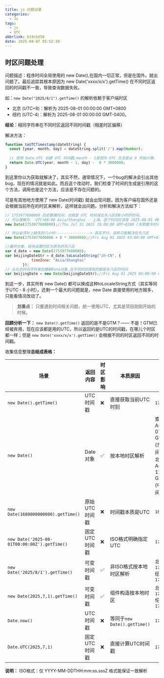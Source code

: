 ```yaml
---
title: js 问题记录
categories:
  - Js
tags:
  - js
  - UTC
abbrlink: b19cbd58
date: 2025-08-07 05:52:38
---
```


## 时区问题处理
问题描述：程序时间全局使用的 new Date(),在国内一切正常，但是在国外，就出问题了。最后追踪其根本原因为 new Date('xxxx/x/x').getTime() 在不同时区返回的时间戳不一致，导致查询数据失败。

如：`new Date("2025/8/1").getTime()` 的解析依赖于客户端时区
- 北京 (UTC+8)：解析为 2025-08-01 00:00:00 GMT+0800
- 纽约 (UTC-4)：解析为 2025-08-01 00:00:00 GMT-0400。

**结论**：相同字符串在不同时区返回不同时间戳（相差时区偏移）

解决方法：
```js
function toUTCTimestamp(dateString) {
  const [year, month, day] = dateString.split('/').map(Number);
  
  // 使用 Date.UTC 创建 UTC 时间戳,month - 1是因为 UTC 方法是从 0 开始计算。 减去 8 小时，是因为我们是东八区，兼容历史数据。
  return Date.UTC(year, month - 1, day) -  8 * 3600000;
}
```
到这里你以为获取就解决了，其实不然，通常情况下，一个bug的解决会引出其他bug，现在的情况就是如此。而且这个改动时，我们检查了时间的生成是引用的这个方法，调用也是这个方法，应该是不存在问题的。

可是有其他地方使用了 new Date(时间戳) 就会出现问题，因为客户端在国外还是会根据当前所在的时区来解析，这样就会出问题。分析和解决方法如下：
```js
// 1753977600000 历史数据时间，也就是 UTC 时间减去东八区的8小时的时间。
// 可以理解为 ：UTC+08:00 Asia/Shanghai - 上海，这个时间应该是 2025-08-01 00:00:00，但是此时客户端在国外，就解析成了 2025-07-31 19:00:00
new Date(1753977600000);//Thu Jul 31 2025 19:00:00 GMT+0300 (东欧夏令时间)

// 所以必须补上缺失的八小时----------------> 其实不行，这样只能解决在东八区
new Date(1753977600000 + 8 * 3600000);//Fri Aug 01 2025 03:00:00 GMT+0300 (东欧夏令时间)

//最终方案，给他设置时区为原先的东八区
var d_date = new Date(1753977600000);
var beijingDateStr = d_date.toLocaleString("zh-CN", {
			timeZone: "Asia/Shanghai"
		});
// 从北京时间字符串创建新Date对象,在不同时区得到的都是东八区的时间
var beijingDate = new Date(beijingDateStr);//Fri Aug 01 2025 00:00:00 GMT+0300 (东欧夏令时间)
```

到这一步，其实所有 new  Date() 都可以换成这种toLocaleString方式（其实等同于UTC - 8 小时）。还剩一个最大的问题就是，new Date 直接使用的地方贼多，只能看情况改动了。


> **划重点：** 只要遇到时间相关问题，统一使用UTC，尤其是项目刚刚开始的时候。

**回顾分析一下：**
`new Date().getTime()` 返回的是不是GTM？—— 不是！GTM已经被弃用，现在应该都是用的UTC，所以返回的是UTC的时间戳，在哪儿个时区都一样；但是 `new Date('xxxx/x/x').getTime()` 会根据不同的时区返回不同的时间戳。


收集信息整理**总结成表格：**

| 场景                                 | 返回内容               | 时区影响 | 本质原因                  | 示例值              |
|--------------------------------------|-----------------------|----------|--------------------------|--------------------|
| `new Date().getTime()`               | UTC时间戳         | ❌      | 直接获取当前UTC时刻       | `1723024000000`    |
| `new Date()`                         | Date对象          | ✅      | 按本地时区解析            | 索非亚：Thu Aug 07 2025 07:52:54 GMT+0300 (东欧夏令时间) <br/>  北京：Thu Aug 07 2025 12:54:26 GMT+0800 (中国标准时间) |
| `new Date(1680000000000).getTime()`  | 原始UTC时间戳     | ❌      | 时间戳本质是UTC           | `1680000000000`    |
| `new Date('2025-08-01T00:00:00Z').getTime()` | 固定UTC时间戳 | ❌      | ISO格式明确指定UTC        | `1754006400000`    |
| `new Date('2025/8/1').getTime()`     | 可变时间戳        | ✅      | 非ISO格式按本地时区解析   | 北京：`1754006400000`<br>纽约：`1754035200000` |
| `new Date(2025,7,1).getTime()`       | 可变时间戳        | ✅      | 组件构造按本地时区        | 北京：`1754006400000`<br>伦敦：`1754017200000` |
| `Date.now()`                         | UTC时间戳         | ❌      | 等同于`new Date().getTime()` | `1723024000000`    |
| `Date.UTC(2025,7,1)`                 | 固定UTC时间戳     | ❌      | 直接计算UTC时间戳         | `1754006400000`    |

**说明：**
ISO格式：仅 YYYY-MM-DDTHH:mm:ss.sssZ 格式能保证一致解析